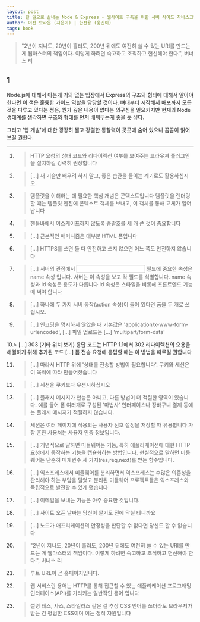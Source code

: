 ```yaml
---
layout: post
title: 한 권으로 끝내는 Node & Express - 웹사이트 구축을 위한 서버 사이드 자바스크립트
author: 이선 브라운 (지은이) | 한선용 (옮긴이)
tags: book
---
```


> "2년이 지나도, 20년이 흘러도, 200년 뒤에도 여전히 쓸 수 있는 URI를 만드는 게 웹마스터의 책임이다. 이렇게 하려면 숙고하고 조직하고 헌신해야 한다.", 버너스 리


## 1
Node.js에 대해서 아는게 거의 없는 입장에서 Express의 구조와 형태에 대해서 알아야 한다면 이 책은 훌륭한 가이드 역할을 담당할 것이다. 뼈대부터 시작해서 배포까지 모든 것을 다루고 있다는 점은, 뭔가 깊은 내용이 없다는 의구심을 일으키지만 현재의 Node 생태계를 생각하면 구조와 형태를 먼저 배워두는게 좋을 듯 싶다.

그리고 '웹 개발'에 대한 굉장히 짤고 강렬한 통찰력이 곳곳에 숨어 있으니 꼼꼼이 읽어보길 권한다.


----

1. > HTTP 요청의 상태 코드와 리다이렉션 여부를 보여주는 브라우져 플러그인을 설치하길 강력히 권장합니다

2. > [...] 새 기술만 배우려 하지 말고, 좋은 습관을 들이는 계기로도 활용하십시오.

3. > 템플릿을 이해하는 데 필요한 핵심 개념은 콘텍스트입니다 템플릿을 렌더링할 떄는 템플릿 엔진에 콘텍스트 객체를 보내고, 이 객체를 통해 교체가 일어납니다

4. > 핸들바에서 이스케이프하지 않도록 중괄호를 세 개 쓴 것이 중요합니다

5. > [...] 근본적인 매커니즘은 대부분 HTML 폼입니다

6. > [...] HTTPS를 쓰면 둘 다 안전하고 쓰지 않으면 어느 쪽도 안전하지 않습니다

7. > [...] 서버의 관점에서 <input> 필드에 중요한 속성은 name 속성 입니다. 서버는 이 속성을 보고 각 필드를 식별합니다. name 속성과 id 속성은 용도가 다릅니다 Id 속성은 스타일을 비롯해 프론트엔드 기능에 써야 합니다

8. > [...] 하나에 두 가지 서버 동작(action 속성)이 들어 있다면 폼을 두 개로 쓰십시오.

9. > [...] 인코딩을 명시하지 않았을 때 기본값은 'application/x-www-form-urlencoded', [...] 파일 업로드는 [...] 'multipart/form-data'

10.> [...] 303 (기타 위치 보기) 응답 코드는 HTTP 1.1에서 302 리다이렉션의 오용을 해결하기 위해 추가된 코드 [...] 폼 전송 요청에 응답할 때는 이 방법을 따르길 권합니다

11.  > [...] 따라서 HTTP 위에 '상태를 전송할 방법이 필요합니다'. 쿠키와 세션은 이 목적에 따라 만들어졌습니다

12. > [...] 세션을 쿠키보다 우선시하십시오

13. > [...] 플래시 메시지가 만능은 아니고, 다른 방법이 더 적절한 영역이 있습니다. 예를 들어 폼 여러개로 구성된 '마법사' 인터페이스나 장바구니 결제 등에는 플래시 메시지가 적절하지 않습니다.

14. > 세션은 여러 페이지에 적용되는 사용자 선호 설정을 저장할 때 유용합니다 가장 흔한 사용처는 사용자 인증 정보입니다.

15. > [...] 개념적으로 말하면 미들웨어는 기능, 특히 애플리케이션에 대한 HTTP 요청에서 동작하는 기능을 캡슐화하는 방법입니다. 현실적으로 말하면 미등뤠어는 단순히 매개변수 세 가지(res,req,next)를 받는 함수입니다.

16. > [...] 익스프레스에서 미들웨어를 분리하면서 익스프레스는 수많은 의존성을 관리해야 하는 부담을 덜었고 분리된 미들웨어 프로젝트들은 익스프레스와 독립적으로 발전할 수 있게 됐습니다

17. > [...] 이메일을 보내는 기능은 아주 중요한 것입니다.

18. > [...] 사이트 오픈 날짜는 당신이 알기도 전에 닥칠 테니까요

19. > [...] 노드가 애프리케이션의 안정성을 판단할 수 없다면 당신도 할 수 없습니다

20. > "2년이 지나도, 20년이 흘러도, 200년 뒤에도 여전히 쓸 수 있는 URI를 만드는 게 웹마스터의 책임이다. 이렇게 하려면 숙고하고 조직하고 헌신해야 한다.", 버너스 리

21. > 루트 URL이 곧 홈페이지입니다.

22. > 웹 서비스란 용어는 HTTP를 통해 접근할 수 있는 애플리케이션 프로그래밍 인터페이스(API)를 가리키는 일반적인 용어 입니다

23. > 설령 레스, 사스, 스타일러스 같은 걸 추상 CSS 언어를 쓰더라도 브라우저가 받는 건 평범한 CSS이며 이는 정적 자원입니다